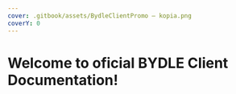 ```yaml
---
cover: .gitbook/assets/BydleClientPromo — kopia.png
coverY: 0
---
```


# Welcome to oficial BYDLE Client Documentation!


